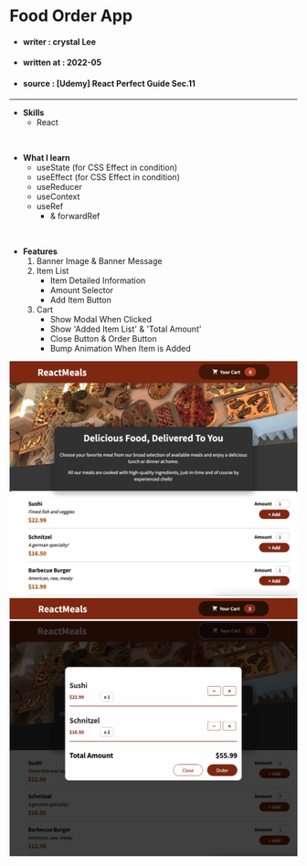 # Food Order App


* #### writer : crystal Lee

* #### written at : 2022-05 

* #### source : [Udemy] React Perfect Guide Sec.11

---

* <strong>Skills</strong>
    * React 

<br>

* <strong>What I learn</strong>
    * useState  (for CSS Effect in condition)
    * useEffect  (for CSS Effect in condition)
    * useReducer 
    * useContext 
    * useRef 
        * & forwardRef 

<br>

* <strong>Features</strong>
    1. Banner Image & Banner Message
    2. Item List 
        * Item Detailed Information
        * Amount Selector
        * Add Item Button 
    3. Cart
        * Show Modal When Clicked
        * Show 'Added Item List' & 'Total Amount'
        * Close Button & Order Button
        * Bump Animation When Item is Added

![screenshot](public/readme/readme_01.png)
![screenshot](public/readme/readme_02.png)
![screenshot](public/readme/readme_03.png)